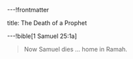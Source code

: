 ---!frontmatter

title: The Death of a Prophet

---!bible[1 Samuel 25:1a]

> Now Samuel dies ... home in Ramah.
